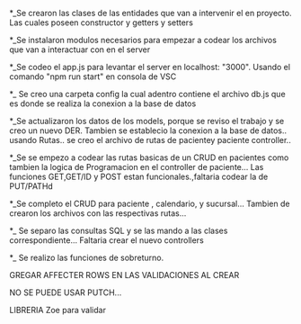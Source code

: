 \*\_Se crearon las clases de las entidades que van a intervenir el en proyecto.
Las cuales poseen constructor y getters y setters

\*\_Se instalaron modulos necesarios para empezar a codear los archivos que van a interactuar con en el server

\*\_Se codeo el app.js para levantar el server en localhost: "3000". Usando el comando "npm run start" en consola de VSC

\*\_ Se creo una carpeta config la cual adentro contiene el archivo db.js que es donde se realiza la conexion a la base de datos

\*\_Se actualizaron los datos de los models, porque se reviso el trabajo y se creo un nuevo DER. Tambien se establecio la conexion a la base de datos.. usando Rutas.. se creo el archivo de rutas de pacientey paciente controller..

\*\_Se se empezo a codear las rutas basicas de un CRUD en pacientes como tambien la logica de Programacion en el controller de paciente... Las funciones GET,GET/ID y POST estan funcionales.,faltaria codear la de PUT/PATHd

\*\_Se completo el CRUD para paciente , calendario, y sucursal... Tambien de crearon los archivos con las respectivas rutas...

\*\_ Se separo las consultas SQL y se las mando a las clases correspondiente... Faltaria crear el nuevo controllers

\*\_ Se realizo las funciones de sobreturno.

GREGAR AFFECTER ROWS EN LAS VALIDACIONES AL CREAR

NO SE PUEDE USAR PUTCH...

LIBRERIA Zoe para validar
